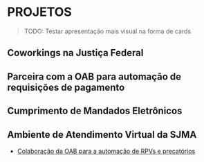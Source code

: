 # PROJETOS

>TODO: Testar apresentação mais visual na forma de cards

## Coworkings na Justiça Federal



## Parceira com a OAB para automação de requisições de pagamento

## Cumprimento de Mandados Eletrônicos

## Ambiente de Atendimento Virtual da SJMA

- [Colaboração da OAB para a automação de RPVs e precatórios](colab-oab-automa-rpv-preca/)


